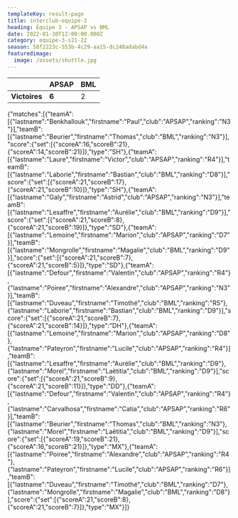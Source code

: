 ```yaml
---
templateKey: result-page
title: interclub-equipe-3
heading: Équipe 3 - APSAP vs BML
date: 2022-01-30T12:00:00.000Z
category: equipe-3-s21-22
season: 58f2223c-553b-4c29-aa15-dc248adabd4a
featuredimage:
  image: /assets/shuttle.jpg
---
```

|               | APSAP   | BML |
| ------------- | ----- | --- |
| **Victoires** | **6** | 2   |

<scoreboard>{"matches":[{"teamA":[{"lastname":"Benkhallouk","firstname":"Paul","club":"APSAP","ranking":"N3"}],"teamB":[{"lastname":"Beurier","firstname":"Thomas","club":"BML","ranking":"N3"}],"score":{"set":[{"scoreA":16,"scoreB":21},{"scoreA":14,"scoreB":21}]},"type":"SH"},{"teamA":[{"lastname":"Laure","firstname":"Victor","club":"APSAP","ranking":"R4"}],"teamB":[{"lastname":"Laborie","firstname":"Bastian","club":"BML","ranking":"D8"}],"score":{"set":[{"scoreA":21,"scoreB":17},{"scoreA":21,"scoreB":10}]},"type":"SH"},{"teamA":[{"lastname":"Galy","firstname":"Astrid","club":"APSAP","ranking":"N3"}],"teamB":[{"lastname":"Lesaffre","firstname":"Aurélie","club":"BML","ranking":"D9"}],"score":{"set":[{"scoreA":21,"scoreB":8},{"scoreA":21,"scoreB":19}]},"type":"SD"},{"teamA":[{"lastname":"Lemoine","firstname":"Marion","club":"APSAP","ranking":"D7"}],"teamB":[{"lastname":"Mongrolle","firstname":"Magalie","club":"BML","ranking":"D9"}],"score":{"set":[{"scoreA":21,"scoreB":7},{"scoreA":21,"scoreB":5}]},"type":"SD"},{"teamA":[{"lastname":"Defour","firstname":"Valentin","club":"APSAP","ranking":"R4"},{"lastname":"Poiree","firstname":"Alexandre","club":"APSAP","ranking":"N3"}],"teamB":[{"lastname":"Duveau","firstname":"Timothé","club":"BML","ranking":"R5"},{"lastname":"Laborie","firstname":"Bastian","club":"BML","ranking":"D9"}],"score":{"set":[{"scoreA":21,"scoreB":7},{"scoreA":21,"scoreB":14}]},"type":"DH"},{"teamA":[{"lastname":"Lemoine","firstname":"Marion","club":"APSAP","ranking":"D8"},{"lastname":"Pateyron","firstname":"Lucile","club":"APSAP","ranking":"R4"}],"teamB":[{"lastname":"Lesaffre","firstname":"Aurélie","club":"BML","ranking":"D9"},{"lastname":"Morel","firstname":"Laëtitia","club":"BML","ranking":"D9"}],"score":{"set":[{"scoreA":21,"scoreB":9},{"scoreA":21,"scoreB":11}]},"type":"DD"},{"teamA":[{"lastname":"Defour","firstname":"Valentin","club":"APSAP","ranking":"R4"},{"lastname":"Carvalhosa","firstname":"Catia","club":"APSAP","ranking":"R6"}],"teamB":[{"lastname":"Beurier","firstname":"Thomas","club":"BML","ranking":"N3"},{"lastname":"Morel","firstname":"Laëtitia","club":"BML","ranking":"D9"}],"score":{"set":[{"scoreA":19,"scoreB":21},{"scoreA":16,"scoreB":21}]},"type":"MX"},{"teamA":[{"lastname":"Poiree","firstname":"Alexandre","club":"APSAP","ranking":"R4"},{"lastname":"Pateyron","firstname":"Lucile","club":"APSAP","ranking":"R6"}],"teamB":[{"lastname":"Duveau","firstname":"Timothé","club":"BML","ranking":"D7"},{"lastname":"Mongrolle","firstname":"Magalie","club":"BML","ranking":"D8"}],"score":{"set":[{"scoreA":21,"scoreB":8},{"scoreA":21,"scoreB":7}]},"type":"MX"}]}</scoreboard>